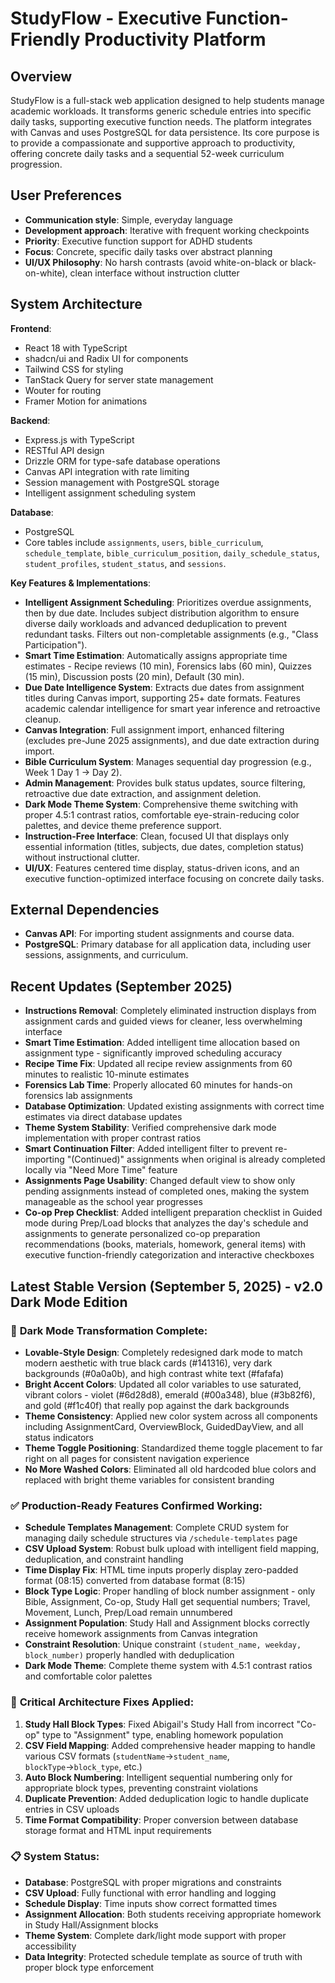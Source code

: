# StudyFlow - Executive Function-Friendly Productivity Platform

## Overview

StudyFlow is a full-stack web application designed to help students manage academic workloads. It transforms generic schedule entries into specific daily tasks, supporting executive function needs. The platform integrates with Canvas and uses PostgreSQL for data persistence. Its core purpose is to provide a compassionate and supportive approach to productivity, offering concrete daily tasks and a sequential 52-week curriculum progression.

## User Preferences

*   **Communication style**: Simple, everyday language
*   **Development approach**: Iterative with frequent working checkpoints
*   **Priority**: Executive function support for ADHD students
*   **Focus**: Concrete, specific daily tasks over abstract planning
*   **UI/UX Philosophy**: No harsh contrasts (avoid white-on-black or black-on-white), clean interface without instruction clutter

## System Architecture

**Frontend**:
*   React 18 with TypeScript
*   shadcn/ui and Radix UI for components
*   Tailwind CSS for styling
*   TanStack Query for server state management
*   Wouter for routing
*   Framer Motion for animations

**Backend**:
*   Express.js with TypeScript
*   RESTful API design
*   Drizzle ORM for type-safe database operations
*   Canvas API integration with rate limiting
*   Session management with PostgreSQL storage
*   Intelligent assignment scheduling system

**Database**:
*   PostgreSQL
*   Core tables include `assignments`, `users`, `bible_curriculum`, `schedule_template`, `bible_curriculum_position`, `daily_schedule_status`, `student_profiles`, `student_status`, and `sessions`.

**Key Features & Implementations**:
*   **Intelligent Assignment Scheduling**: Prioritizes overdue assignments, then by due date. Includes subject distribution algorithm to ensure diverse daily workloads and advanced deduplication to prevent redundant tasks. Filters out non-completable assignments (e.g., "Class Participation").
*   **Smart Time Estimation**: Automatically assigns appropriate time estimates - Recipe reviews (10 min), Forensics labs (60 min), Quizzes (15 min), Discussion posts (20 min), Default (30 min).
*   **Due Date Intelligence System**: Extracts due dates from assignment titles during Canvas import, supporting 25+ date formats. Features academic calendar intelligence for smart year inference and retroactive cleanup.
*   **Canvas Integration**: Full assignment import, enhanced filtering (excludes pre-June 2025 assignments), and due date extraction during import.
*   **Bible Curriculum System**: Manages sequential day progression (e.g., Week 1 Day 1 -> Day 2).
*   **Admin Management**: Provides bulk status updates, source filtering, retroactive due date extraction, and assignment deletion.
*   **Dark Mode Theme System**: Comprehensive theme switching with proper 4.5:1 contrast ratios, comfortable eye-strain-reducing color palettes, and device theme preference support.
*   **Instruction-Free Interface**: Clean, focused UI that displays only essential information (titles, subjects, due dates, completion status) without instructional clutter.
*   **UI/UX**: Features centered time display, status-driven icons, and an executive function-optimized interface focusing on concrete daily tasks.

## External Dependencies

*   **Canvas API**: For importing student assignments and course data.
*   **PostgreSQL**: Primary database for all application data, including user sessions, assignments, and curriculum.

## Recent Updates (September 2025)

*   **Instructions Removal**: Completely eliminated instruction displays from assignment cards and guided views for cleaner, less overwhelming interface
*   **Smart Time Estimation**: Added intelligent time allocation based on assignment type - significantly improved scheduling accuracy
*   **Recipe Time Fix**: Updated all recipe review assignments from 60 minutes to realistic 10-minute estimates
*   **Forensics Lab Time**: Properly allocated 60 minutes for hands-on forensics lab assignments
*   **Database Optimization**: Updated existing assignments with correct time estimates via direct database updates
*   **Theme System Stability**: Verified comprehensive dark mode implementation with proper contrast ratios
*   **Smart Continuation Filter**: Added intelligent filter to prevent re-importing "(Continued)" assignments when original is already completed locally via "Need More Time" feature
*   **Assignments Page Usability**: Changed default view to show only pending assignments instead of completed ones, making the system manageable as the school year progresses
*   **Co-op Prep Checklist**: Added intelligent preparation checklist in Guided mode during Prep/Load blocks that analyzes the day's schedule and assignments to generate personalized co-op preparation recommendations (books, materials, homework, general items) with executive function-friendly categorization and interactive checkboxes

## Latest Stable Version (September 5, 2025) - v2.0 Dark Mode Edition

### 🎨 **Dark Mode Transformation Complete:**

*   **Lovable-Style Design**: Completely redesigned dark mode to match modern aesthetic with true black cards (#141316), very dark backgrounds (#0a0a0b), and high contrast white text (#fafafa)
*   **Bright Accent Colors**: Updated all color variables to use saturated, vibrant colors - violet (#6d28d8), emerald (#00a348), blue (#3b82f6), and gold (#f1c40f) that really pop against the dark backgrounds
*   **Theme Consistency**: Applied new color system across all components including AssignmentCard, OverviewBlock, GuidedDayView, and all status indicators
*   **Theme Toggle Positioning**: Standardized theme toggle placement to far right on all pages for consistent navigation experience
*   **No More Washed Colors**: Eliminated all old hardcoded blue colors and replaced with bright theme variables for consistent branding

### ✅ **Production-Ready Features Confirmed Working:**

*   **Schedule Templates Management**: Complete CRUD system for managing daily schedule structures via `/schedule-templates` page
*   **CSV Upload System**: Robust bulk upload with intelligent field mapping, deduplication, and constraint handling
*   **Time Display Fix**: HTML time inputs properly display zero-padded format (08:15) converted from database format (8:15)
*   **Block Type Logic**: Proper handling of block number assignment - only Bible, Assignment, Co-op, Study Hall get sequential numbers; Travel, Movement, Lunch, Prep/Load remain unnumbered
*   **Assignment Population**: Study Hall and Assignment blocks correctly receive homework assignments from Canvas integration
*   **Constraint Resolution**: Unique constraint `(student_name, weekday, block_number)` properly handled with deduplication
*   **Dark Mode Theme**: Complete theme system with 4.5:1 contrast ratios and comfortable color palettes

### 🔧 **Critical Architecture Fixes Applied:**

1. **Study Hall Block Types**: Fixed Abigail's Study Hall from incorrect "Co-op" type to "Assignment" type, enabling homework population
2. **CSV Field Mapping**: Added comprehensive header mapping to handle various CSV formats (`studentName`→`student_name`, `blockType`→`block_type`, etc.)
3. **Auto Block Numbering**: Intelligent sequential numbering only for appropriate block types, preventing constraint violations
4. **Duplicate Prevention**: Added deduplication logic to handle duplicate entries in CSV uploads
5. **Time Format Compatibility**: Proper conversion between database storage format and HTML input requirements

### 📋 **System Status:**
*   **Database**: PostgreSQL with proper migrations and constraints
*   **CSV Upload**: Fully functional with error handling and logging
*   **Schedule Display**: Time inputs show correct formatted times
*   **Assignment Allocation**: Both students receiving appropriate homework in Study Hall/Assignment blocks
*   **Theme System**: Complete dark/light mode support with proper accessibility
*   **Data Integrity**: Protected schedule template as source of truth with proper block type enforcement